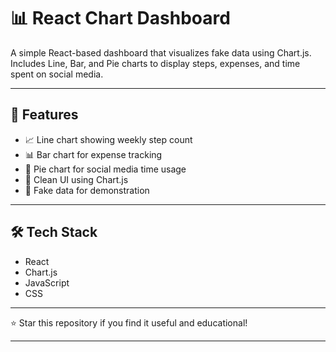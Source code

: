 # 📊 React Chart Dashboard

A simple React-based dashboard that visualizes fake data using Chart.js. Includes Line, Bar, and Pie charts to display steps, expenses, and time spent on social media.

---

## 🚀 Features

- 📈 Line chart showing weekly step count
- 📊 Bar chart for expense tracking
- 🥧 Pie chart for social media time usage
- 🎨 Clean UI using Chart.js
- 🧪 Fake data for demonstration

---

## 🛠️ Tech Stack

- React
- Chart.js
- JavaScript
- CSS

---

⭐ Star this repository if you find it useful and educational!

---




